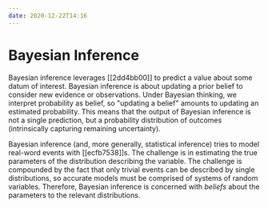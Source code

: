 ```yaml
---
date: 2020-12-22T14:16
---
```


# Bayesian Inference

Bayesian inference leverages [[2dd4bb00]] to predict a value about some datum
of interest. Bayesian inference is about updating a prior belief to consider
new evidence or observations. Under Bayesian thinking, we interpret probability
as belief, so "updating a belief" amounts to updating an estimated probability.
This means that the output of Bayesian inference is not a single prediction,
but a probability distribution of outcomes (intrinsically capturing remaining
uncertainty).

Bayesian inference (and, more generally, statistical inference) tries to model
real-word events with [[ecfb7538]]s. The challenge is in estimating the true
parameters of the distribution describing the variable. The challenge is
compounded by the fact that only trivial events can be described by single
distributions, so accurate models must be comprised of systems of random
variables. Therefore, Bayesian inference is concerned with _beliefs_ about the
parameters to the relevant distributions.
